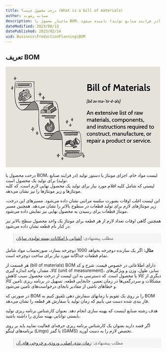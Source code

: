 ```yaml
---
title: درخت محصول چیست؟ (What is a bill of materials)
author: سمانه رشوند  
description: ساختار محصول یا BOM، لیست اجزای مونتاژ یا دستور تولید (در فرایند صنایع تولید) نامیده می‌شود
dateModified: 2023/08/13
datePublished: 2023/02/14
uid: Business\ProductionPlanning\BOM
---
```

## تعریف BOM
![BOM](./Images/BillOfMaterial.webp)

درخت محصول یا BOM، لیست مواد خام، اجزای مونتاژ یا دستور تولید (در فرایند صنایع تولید) برای تولید یک محصول است.  
لیستی که شامل کلیه اقلام مورد نیاز برای تولید یک محصول نهایی لازم است. که کلیه مونتاژها و زیر مونتاژها را نیز نشان می‌دهد. 

این لیست اغلب اوقات بصورت سلسه مراتبی نشان داده می‌شود. مسیرهای این درخت، زیر مونتاژهای لازم برای تولید قطعات در سطوح بالاتر را نشان می‌دهد. همچنین مسیر مونتاژ قطعات برای رسیدن به محصول نهایی نیز نمایش داده می‌شود.

همچنین گاهی اوقات تعداد لازم از هر قطعه برای مونتاژ یک واحد محصول سطح بالاتر نیز در کنار نام قطعه نشان داده می‌شود.

<blockquote style="background-color:#f5f5f5; padding:0.5rem">
مطلب پیشنهادی: <a href="https://www.hooshkar.com/Software/Sayan/Package/Industrial" target="_blank">آشنایی با امکانات بسته تولیدی سایان</a>
</blockquote>

**مثال:** اگر یک سازنده دوچرخه بخواهد 1000 دوچرخه بسازد، صورتحساب مواد شامل تمام قطعات جداگانه مورد نیاز برای ساخت دوچرخه است.

هر قسمت از  (bill of materials) BOM دارای اطلاعاتی در خصوص قیمت، شرح و کد کالا، مقدار، واحد اندازه گیری (unit of measurement)، سایز، طول، وزن و ویژگی‌های دیگری از کالا یا محصول است. که دسترسی به این لیست از درخت محصول سبب کاهش مشکلات و سردرگمی‌ها در زمان تعمیر، جابجایی قطعه، تسهیل در برنامه ریزی تامین کالا و خطاهای ناشی از مقادیر نابجای درخواست‌های تامین می‌شود.


در صورتی که BOM را بر روی یک تقویم با زمانهای سفارش دهی تلفیق کنیم به BOM فاز بندی شده دست می یابیم که زمان تولید یا سفارش هر قطعه را نشان می‌دهد.

هدف رشته صنایع اینست که بهینه سازی انجام دهد. بعنوان کارشناس برنامه ریزی تولید بایستی توانایی بهینه سازی را داشته باشید. 

اگر قصد دارید بعنوان یک کارشناس برنامه ریزی حرفه‌ای فعالیت نمایید باید بر روی برنامه‌های لینگو (Lingo) یا گمز (GAMS) تخصص لازم را به دست آورید.

<blockquote style="background-color:#f5f5f5; padding:0.5rem">
مطلب پیشنهادی: <a href="https://www.hooshkar.com/Wiki/Production/MasterScheduling" target="_blank">زمان بندی اصلی، ورودی و خروجی های آن</a>
</blockquote>

